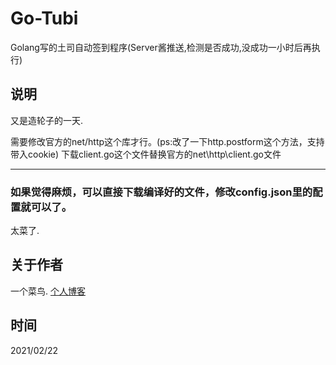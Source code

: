 # Go-Tubi
Golang写的土司自动签到程序(Server酱推送,检测是否成功,没成功一小时后再执行)

## 说明
又是造轮子的一天.

需要修改官方的net/http这个库才行。(ps:改了一下http.postform这个方法，支持带入cookie)
下载client.go这个文件替换官方的net\http\client.go文件

---
### 如果觉得麻烦，可以直接下载编译好的文件，修改config.json里的配置就可以了。
太菜了.


## 关于作者
一个菜鸟.
[个人博客](https://www.nctry.com)

## 时间
2021/02/22
